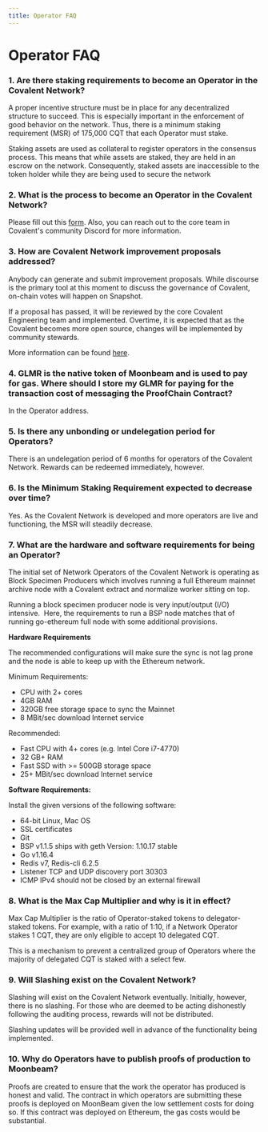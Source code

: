 ```yaml
---
title: Operator FAQ
---
```


# Operator FAQ

### 1. Are there staking requirements to become an Operator in the Covalent Network?

A proper incentive structure must be in place for any decentralized structure to succeed. This is especially important in the enforcement of good behavior on the network. Thus, there is a minimum staking requirement (MSR) of 175,000 CQT that each Operator must stake.

Staking assets are used as collateral to register operators in the consensus process. This means that while assets are staked, they are held in an escrow on the network. Consequently, staked assets are inaccessible to the token holder while they are being used to secure the network

### 2. What is the process to become an Operator in the Covalent Network?

Please fill out this [form](https://covalenthq.typeform.com/to/kzQnxBul). Also, you can reach out to the core team in Covalent's community Discord for more information.

### 3. How are Covalent Network improvement proposals addressed?

Anybody can generate and submit improvement proposals. While discourse is the primary tool at this moment to discuss the governance of Covalent, on-chain votes will happen on Snapshot.

If a proposal has passed, it will be reviewed by the core Covalent Engineering team and implemented. Overtime, it is expected that as the Covalent becomes more open source, changes will be implemented by community stewards.

More information can be found [here](https://www.covalenthq.com/docs/network/covalent-query-token/governance/).

### 4. GLMR is the native token of Moonbeam and is used to pay for gas. Where should I store my GLMR for paying for the transaction cost of messaging the ProofChain Contract?

 In the Operator address.

### 5. Is there any unbonding or undelegation period for Operators?

There is an undelegation period of 6 months for operators of the Covalent Network. Rewards can be redeemed immediately, however.  

### 6. Is the Minimum Staking Requirement expected to decrease over time?

Yes. As the Covalent Network is developed and more operators are live and functioning, the MSR will steadily decrease.

### 7. What are the hardware and software requirements for being an Operator?

The initial set of Network Operators of the Covalent Network is operating as Block Specimen Producers which involves running a full Ethereum mainnet archive node with a Covalent extract and normalize worker sitting on top.

Running a block specimen producer node is very input/output (I/O) intensive.  Here, the requirements to run a BSP node matches that of running go-ethereum full node with some additional provisions.

**Hardware Requirements**

The recommended configurations will make sure the sync is not lag prone and the node is able to keep up with the Ethereum network.

Minimum Requirements:

- CPU with 2+ cores
- 4GB RAM
- 320GB free storage space to sync the Mainnet
- 8 MBit/sec download Internet service

Recommended:

- Fast CPU with 4+ cores (e.g. Intel Core i7-4770)
- 32 GB+ RAM
- Fast SSD with >= 500GB storage space
- 25+ MBit/sec download Internet service

**Software Requirements:**

Install the given versions of the following software:

- 64-bit Linux, Mac OS
- SSL certificates
- Git
- BSP v1.1.5 ships with geth Version: 1.10.17 stable
- Go v1.16.4
- Redis v7, Redis-cli 6.2.5
- Listener TCP and UDP discovery port 30303
- ICMP IPv4 should not be closed by an external firewall

### 8. What is the Max Cap Multiplier and why is it in effect?

Max Cap  Multiplier is the ratio of Operator-staked tokens to delegator-staked tokens. For example, with a ratio of 1:10, if a Network Operator stakes 1 CQT, they are only eligible to accept 10 delegated CQT.

This is a mechanism to prevent a centralized group of Operators where the majority of delegated CQT is staked with a select few.

### 9. Will Slashing exist on the Covalent Network?

Slashing will exist on the Covalent Network eventually. Initially, however, there is no slashing. For those who are deemed to be acting dishonestly following the auditing process, rewards will not be distributed.

Slashing updates will be provided well in advance of the functionality being implemented.

### 10. Why do Operators have to publish proofs of production to Moonbeam?

Proofs are created to ensure that the work the operator has produced is honest and valid. The contract in which operators are submitting these proofs is deployed on MoonBeam given the low settlement costs for doing so. If this contract was deployed on Ethereum, the gas costs would be substantial.
